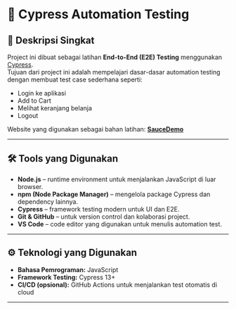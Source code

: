 # 🧪 Cypress Automation Testing

## 📖 Deskripsi Singkat
Project ini dibuat sebagai latihan **End-to-End (E2E) Testing** menggunakan [Cypress](https://www.cypress.io/).  
Tujuan dari project ini adalah mempelajari dasar-dasar automation testing dengan membuat test case sederhana seperti:

- Login ke aplikasi
- Add to Cart
- Melihat keranjang belanja
- Logout

Website yang digunakan sebagai bahan latihan: **[SauceDemo](https://www.saucedemo.com/)**

---

## 🛠 Tools yang Digunakan
- **Node.js** – runtime environment untuk menjalankan JavaScript di luar browser.  
- **npm (Node Package Manager)** – mengelola package Cypress dan dependency lainnya.  
- **Cypress** – framework testing modern untuk UI dan E2E.  
- **Git & GitHub** – untuk version control dan kolaborasi project.  
- **VS Code** – code editor yang digunakan untuk menulis automation test.

---

## ⚙️ Teknologi yang Digunakan
- **Bahasa Pemrograman:** JavaScript  
- **Framework Testing:** Cypress 13+  
- **CI/CD (opsional):** GitHub Actions untuk menjalankan test otomatis di cloud  

---